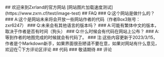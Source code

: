 <head>
    <meta charset="UTF-8">
    <title>欢迎来到Zxrland的官方网站</title>
    <link rel="icon" href="https://ivcdn.zxrn.cf/images/favicon.ico">
</head>
## 欢迎来到Zxrland的官方网站
[网站图片加载速度测试](https://www.zxrn.cf/test/image-test)
## FAQ
### Q:这个网站是做什么的？
### A:这个是网站未来将会开放一些网站作者的代码（作者Box3账号：zxr6247）
### Q:未来会有其他语言的版本吗？
### A:可能有繁体中文的版本，取决于作者是否有时间（狗头）
### Q:什么时候会有代码在网站上公布？
### A:等到作者的地图完成的时候就会有代码了。
### 注:这些内容更新于2023/3/15，作者是个Markdown新手，如果界面很丑陋请不要在意，如果对网站有什么意见，欢迎在👇下方评论区评论
## 代码
### 敬请期待
## 评论
<head>
  <!-- ... -->
  <link
    rel="stylesheet"
    href="https://unpkg.com/@waline/client@v2/dist/waline.css"
  />
  <!-- ... -->
</head>
<body>
  <!-- ... -->
  <div id="waline"></div>
  <script type="module">
    import { init } from 'https://unpkg.com/@waline/client@v2/dist/waline.mjs';

    init({
      el: '#waline',
      serverURL: 'https://comment.zxrn.cf',
    });
  </script>
</body>